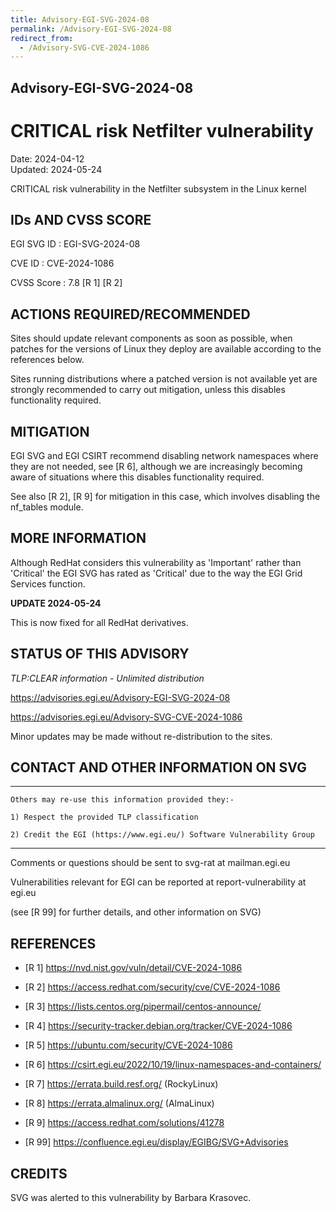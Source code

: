 ```yaml
---
title: Advisory-EGI-SVG-2024-08
permalink: /Advisory-EGI-SVG-2024-08
redirect_from:
  - /Advisory-SVG-CVE-2024-1086
---
```


## Advisory-EGI-SVG-2024-08

# CRITICAL risk Netfilter vulnerability

Date:        2024-04-12   
Updated:     2024-05-24

CRITICAL risk vulnerability in the Netfilter subsystem in the Linux kernel

## IDs AND CVSS SCORE 

EGI SVG ID : EGI-SVG-2024-08
    
CVE ID     : CVE-2024-1086

CVSS Score : 7.8 [R 1] [R 2]    

## ACTIONS REQUIRED/RECOMMENDED

Sites should update relevant components as soon as possible, when 
patches for the versions of Linux they deploy are available according 
to the references below.

Sites running distributions where a patched version is not available yet 
are strongly recommended to carry out mitigation, unless this disables 
functionality required.

## MITIGATION

EGI SVG and EGI CSIRT recommend disabling network namespaces where
they are not needed, see [R 6], although we are increasingly becoming
aware of situations where this disables functionality required.

See also [R 2], [R 9] for mitigation in this case, which involves 
disabling the nf_tables module.

## MORE INFORMATION

Although RedHat considers this vulnerability as 'Important' rather
than 'Critical' the EGI SVG has rated as 'Critical' due to the way
the EGI Grid Services function.

**UPDATE 2024-05-24**

This is now fixed for all RedHat derivatives.
    
## STATUS OF THIS ADVISORY 
                  
_TLP:CLEAR information - Unlimited distribution_ 
 
 https://advisories.egi.eu/Advisory-EGI-SVG-2024-08 

 https://advisories.egi.eu/Advisory-SVG-CVE-2024-1086

Minor updates may be made without re-distribution to the sites.


## CONTACT AND OTHER INFORMATION ON SVG

-----------------------------
    Others may re-use this information provided they:-
    
    1) Respect the provided TLP classification
    
    2) Credit the EGI (https://www.egi.eu/) Software Vulnerability Group
-----------------------------

    
Comments or questions should be sent to
	svg-rat at mailman.egi.eu

Vulnerabilities relevant for EGI can be reported at
	report-vulnerability at egi.eu
    
(see [R 99] for further details, and other information on SVG)
    
    
## REFERENCES


- [R 1] <https://nvd.nist.gov/vuln/detail/CVE-2024-1086> 

- [R 2] <https://access.redhat.com/security/cve/CVE-2024-1086>
     
- [R 3] <https://lists.centos.org/pipermail/centos-announce/>
    
- [R 4] <https://security-tracker.debian.org/tracker/CVE-2024-1086> 
    
- [R 5] <https://ubuntu.com/security/CVE-2024-1086>

- [R 6] <https://csirt.egi.eu/2022/10/19/linux-namespaces-and-containers/>

- [R 7] <https://errata.build.resf.org/>   (RockyLinux)

- [R 8] <https://errata.almalinux.org/>  (AlmaLinux)

- [R 9] <https://access.redhat.com/solutions/41278>

- [R 99] <https://confluence.egi.eu/display/EGIBG/SVG+Advisories>

## CREDITS

SVG was alerted to this vulnerability by Barbara Krasovec.
